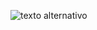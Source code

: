 ![texto alternativo](https://drive.google.com/file/d/1_xl3eGgqYdRAigerGy4aHqzGhY6u8Tal/view?usp=share_link)
